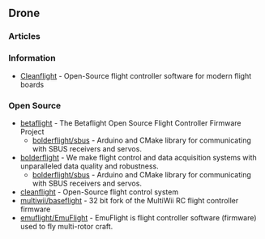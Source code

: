 ## Drone 


### Articles



### Information
- [Cleanflight](http://cleanflight.com/) - Open-Source flight controller software for modern flight boards



### Open Source
- [betaflight](https://github.com/betaflight) - The Betaflight Open Source Flight Controller Firmware Project
	- [bolderflight/sbus](https://github.com/bolderflight/sbus) - Arduino and CMake library for communicating with SBUS receivers and servos.
- [bolderflight](https://github.com/bolderflight) - We make flight control and data acquisition systems with unparalleled data quality and robustness.
	- [bolderflight/sbus](https://github.com/bolderflight/sbus) - Arduino and CMake library for communicating with SBUS receivers and servos.
- [cleanflight](https://github.com/cleanflight) - Open-Source flight control system
- [multiwii/baseflight](https://github.com/multiwii/baseflight) - 32 bit fork of the MultiWii RC flight controller firmware
- [emuflight/EmuFlight](https://github.com/emuflight/EmuFlight) - EmuFlight is flight controller software (firmware) used to fly multi-rotor craft.

